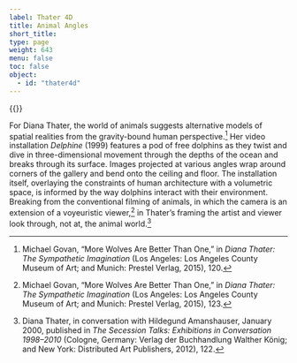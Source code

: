 ```yaml
---
label: Thater 4D
title: Animal Angles
short_title:
type: page
weight: 643
menu: false
toc: false
object:
  - id: "thater4d"
---
```

{{<q-figure id="thater4d" >}}

For Diana Thater, the world of animals suggests alternative models of spatial realities from the gravity-bound human perspective.[^1] Her video installation *Delphine* (1999) features a pod of free dolphins as they twist and dive in three-dimensional movement through the depths of the ocean and breaks through its surface. Images projected at various angles wrap around corners of the gallery and bend onto the ceiling and floor. The installation itself, overlaying the constraints of human architecture with a volumetric space, is informed by the way dolphins interact with their environment. Breaking from the conventional filming of animals, in which the camera is an extension of a voyeuristic viewer,[^2] in Thater’s framing the artist and viewer look through, not at, the animal world.[^3]

[^1]: Michael Govan, “More Wolves Are Better Than One,” in *Diana Thater: The Sympathetic Imagination* (Los Angeles: Los Angeles County Museum of Art; and Munich: Prestel Verlag, 2015), 120.

[^2]: Michael Govan, “More Wolves Are Better Than One,” in *Diana Thater: The Sympathetic Imagination* (Los Angeles: Los Angeles County Museum of Art; and Munich: Prestel Verlag, 2015), 123.

[^3]: Diana Thater, in conversation with Hildegund Amanshauser, January 2000, published in *The Secession Talks: Exhibitions in Conversation 1998–2010* (Cologne, Germany: Verlag der Buchhandlung Walther König; and New York: Distributed Art Publishers, 2012), 122.
